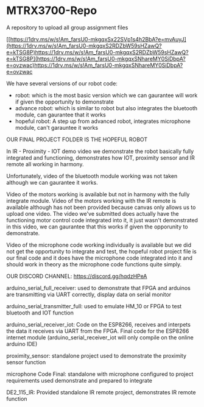 # MTRX3700-Repo
A repository to upload all group assignment files

[[https://1drv.ms/w/s!Am_farsU0-mkgqxSx22SVp1s4h2BbA?e=mvAuyJ](https://1drv.ms/w/s!Am_farsU0-mkgqxS2RDZbW59sHZawQ?e=kTSG8P)https://1drv.ms/w/s!Am_farsU0-mkgqxS2RDZbW59sHZawQ?e=kTSG8P](https://1drv.ms/w/s!Am_farsU0-mkgqxSNhareMY0SiDbpA?e=ovzwac)https://1drv.ms/w/s!Am_farsU0-mkgqxSNhareMY0SiDbpA?e=ovzwac

We have several versions of our robot code: 
-  robot: which is the most basic version which we can gaurantee will work if given the opportunity to demonstrate
-  advance robot: which is similar to robot but also integrates the bluetooth module, can gaurantee that it works
-  hopeful robot: A step up from advanced robot, integrates microphone module, can't garauntee it works

OUR FINAL PROJECT FOLDER IS THE HOPEFUL ROBOT

In IR - Proximity - IOT demo video we demonstrate the robot basically fully integrated and functioning, demonstrates how IOT, proximity sensor and IR remote all working in harmony.

Unfortunately, video of the bluetooth module working was not taken although we can gaurantee it works.

Video of the motors working is available but not in harmony with the fully integrate module. Video of the motors working with the IR remote is available although has not been provided because canvas only allows us to upload one video. The video we've submitted does actually have the functioning motor control code integrated into it, it just wasn't demonstrated in this video, we can gaurantee that this works if given the opporunity to demonstrate.

Video of the microphone code working individually is available but we did not get the opportunity to integrate and test, the hopeful robot project file is our final code and it does have the microphone code integrated into it and should work in theory as the microphone code functions quite simply.


OUR DISCORD CHANNEL: https://discord.gg/hqdzHPeA

arduino_serial_full_receiver: used to demonstrate that FPGA and arduinos are transmitting via UART correctly, display data on serial monitor

arduino_serial_transmitter_full: used to emulate HM_10 or FPGA to test bluetooth and IOT function

arduino_serial_receiver_iot: Code on the ESP8266, receives and interpets the data it receives via UART from the FPGA. Final code for the ESP8266 internet module
(arduino_serial_receiver_iot will only compile on the online arduino IDE)

proximity_sensor: standalone project used to demonstrate the proximity sensor function

microphone Code Final: standalone with microphone configured to project requirements used demonstrate and prepared to integrate

DE2_115_IR: Provided standalone IR remote project, demonstrates IR remote function
